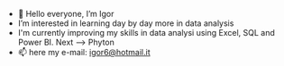 - 👋 Hello everyone, I’m Igor
-  I’m interested in learning day by day more in data analysis
-  I'm currently improving my skills in data analysi using Excel, SQL and Power BI. Next --> Phyton
- 📫 here my e-mail: igor6@hotmail.it
